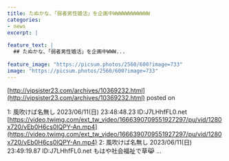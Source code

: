 ```yaml
---
title: たぬかな、「弱者男性婚活」を企画中WWWWWWWWWWWW
categories:
- news
excerpt: |
  
feature_text: |
  ## たぬかな、「弱者男性婚活」を企画中WWW...
  
feature_image: "https://picsum.photos/2560/600?image=733"
image: "https://picsum.photos/2560/600?image=733"
---
```


[http://vipsister23.com/archives/10369232.html](http://vipsister23.com/archives/10369232.html)
posted on 

<!--more-->

1: 風吹けば名無し 2023/06/11(日) 23:48:48.23 ID:J7LHhfFL0.net [https://video.twimg.com/ext_tw_video/1666390709551927297/pu/vid/1280x720/vEb0H6cs0lQPY-An.mp4](https://video.twimg.com/ext_tw_video/1666390709551927297/pu/vid/1280x720/vEb0H6cs0lQPY-An.mp4) 2: 風吹けば名無し 2023/06/11(日) 23:49:19.87 ID:J7LHhfFL0.net もはや社会福祉で草😹 ...
